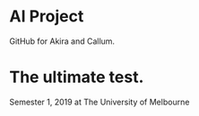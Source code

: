 # AI Project
GitHub for Akira and Callum.

# The ultimate test.

Semester 1, 2019 at The University of Melbourne
